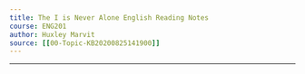 ```yaml
---
title: The I is Never Alone English Reading Notes
course: ENG201 
author: Huxley Marvit
source: [[00-Topic-KB20200825141900]] 
---
```


---










